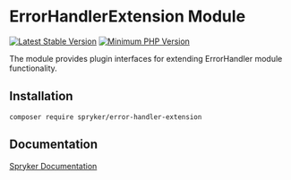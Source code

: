 # ErrorHandlerExtension Module
[![Latest Stable Version](https://poser.pugx.org/spryker/error-handler-extension/v/stable.svg)](https://packagist.org/packages/spryker/error-handler-extension)
[![Minimum PHP Version](https://img.shields.io/badge/php-%3E%3D%208.0-8892BF.svg)](https://php.net/)

The module provides plugin interfaces for extending ErrorHandler module functionality.

## Installation

```
composer require spryker/error-handler-extension
```

## Documentation

[Spryker Documentation](https://docs.spryker.com)
